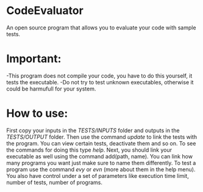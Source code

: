 # CodeEvaluator
An open source program that allows you to evaluate your code with sample tests.

# Important:
   -This program does not compile your code, you have to do this yourself, it tests the executable. 
   -Do not try to test unknown executables, otherwise it could be harmufull for your system.
 
# How to use:
   First copy your inputs in the *TESTS/INPUTS* folder and outputs in the *TESTS/OUTPUT* folder. Then use the command *update* to link the tests with the program. You can view certain tests, deactivate them and so on. To see the commands for doing this type *help*. Next, you should link your executable as well using the command 
add(path, name). You can link how many programs you want just make sure to name them differently. To test a program use the command *evy* or *evn* (more about them in the help menu). You also have control under a set of parameters like execution time limit, number of tests, number of programs.
   
 
